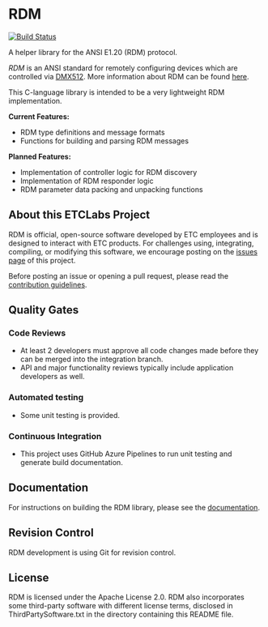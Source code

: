 # RDM

[![Build Status](https://dev.azure.com/ETCLabs/RDM/_apis/build/status/ETCLabs.RDM?branchName=develop)](https://dev.azure.com/ETCLabs/RDM/_build/latest?definitionId=3&branchName=develop)

A helper library for the ANSI E1.20 (RDM) protocol.

*RDM* is an ANSI standard for remotely configuring devices which are controlled via
[DMX512](https://en.wikipedia.org/wiki/DMX512). More information about RDM can be found
[here](http://www.rdmprotocol.org).

This C-language library is intended to be a very lightweight RDM implementation.

**Current Features:**

* RDM type definitions and message formats
* Functions for building and parsing RDM messages

**Planned Features:**

* Implementation of controller logic for RDM discovery
* Implementation of RDM responder logic
* RDM parameter data packing and unpacking functions

## About this ETCLabs Project

RDM is official, open-source software developed by ETC employees and is designed to interact with
ETC products. For challenges using, integrating, compiling, or modifying this software, we
encourage posting on the [issues page](https://github.com/ETCLabs/RDM/issues) of this project.

Before posting an issue or opening a pull request, please read the
[contribution guidelines](./CONTRIBUTING.md).

## Quality Gates

### Code Reviews

* At least 2 developers must approve all code changes made before they can be merged into the integration branch.
* API and major functionality reviews typically include application developers as well.

### Automated testing

* Some unit testing is provided.

### Continuous Integration

* This project uses GitHub Azure Pipelines to run unit testing and generate build documentation.

## Documentation

For instructions on building the RDM library, please see the
[documentation](https://etclabs.github.io/RDM).

## Revision Control

RDM development is using Git for revision control.

## License

RDM is licensed under the Apache License 2.0. RDM also incorporates some third-party software with different license terms, disclosed in ThirdPartySoftware.txt in the directory containing this
README file.
